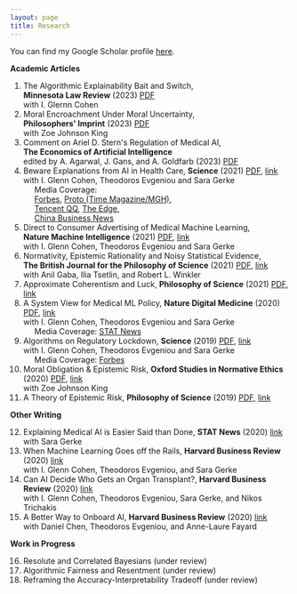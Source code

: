 ```yaml
---
layout: page
title: Research
---
```

<!--- You will find below a list of publications and works in progress, followed by a general overview of my research. --> 

You can find my Google Scholar profile [here](https://scholar.google.com/citations?user=4qmPIBgAAAAJ&hl=en&oi=ao).

**Academic Articles**

1. The Algorithmic Explainability Bait and Switch,   
**Minnesota Law Review** (2023) [PDF](research/explainability_march2023.pdf)   
with I. Glernn Cohen     
2. Moral Encroachment Under Moral Uncertainty,   
**Philosophers' Imprint** (2023) [PDF](research/encroachment_march2023.pdf)   
with Zoe Johnson King    
3. Comment on Ariel D. Stern's Regulation of Medical AI,   
**The Economics of Artificial Intelligence**    
edited by A. Agarwal, J. Gans, and A. Goldfarb (2023) [PDF](research/ads_comment_march2023.pdf)       
4. Beware Explanations from AI in Health Care, **Science** (2021) [PDF](research/beware_march2023.pdf), [link](https://www.science.org/doi/10.1126/science.abg1834)   
with I. Glenn Cohen, Theodoros Evgeniou and Sara Gerke   
&nbsp;&nbsp;&nbsp;&nbsp; Media Coverage:   
&nbsp;&nbsp;&nbsp;&nbsp; [Forbes](https://www.forbes.com/sites/forbestechcouncil/2021/08/23/10-key-questions-every-company-should-ask-before-using-ai/?sh=6070c2415d62), [Proto (Time Magazine/MGH)](http://protomag.com/research-studies/ai-explain-thyself/),   
&nbsp;&nbsp;&nbsp;&nbsp; [Tencent QQ](https://new.qq.com/omn/20210903/20210903A0C0DC00.html), [The Edge](https://www.theedgemarkets.com/article/ai-are-we-ready-black-box-solutions),   
&nbsp;&nbsp;&nbsp;&nbsp; [China Business News](https://www.yicai.com/news/101163033.html)
5. Direct to Consumer Advertising of Medical Machine Learning,   
**Nature Machine Intelligence** (2021) [PDF](research/dtc_march2023.pdf), [link](https://www.nature.com/articles/s42256-021-00331-0)   
with I. Glenn Cohen, Theodoros Evgeniou and Sara Gerke
6. Normativity, Epistemic Rationality and Noisy Statistical Evidence,   
**The British Journal for the Philosophy of Science** (2021) [PDF](research/noisy_stereotypes_march2021.pdf), [link](https://www.journals.uchicago.edu/doi/10.1086/715196)   
with Anil Gaba, Ilia Tsetlin, and Robert L. Winkler   
7. Approximate Coherentism and Luck, **Philosophy of Science** (2021) [PDF](research/acl.pdf), [link](https://www.cambridge.org/core/journals/philosophy-of-science/article/abs/approximate-coherentism-and-luck/362F44FD87EEA07E0E60EF57CD34768D) 
8. A System View for Medical ML Policy, **Nature Digital Medicine** (2020) [PDF](research/nature_system_view.pdf), [link](https://www.nature.com/articles/s41746-020-0262-2)    
with I. Glenn Cohen, Theodoros Evgeniou and Sara Gerke   
&nbsp;&nbsp;&nbsp;&nbsp; Media Coverage: [STAT News](https://www.statnews.com/2020/10/05/duke-artificial-intelligence-hospital-medicine/)
9. Algorithms on Regulatory Lockdown, **Science** (2019) [PDF](locked_ai_nov2019.pdf), [link](https://www.science.org/doi/abs/10.1126/science.aay9547)   
with I. Glenn Cohen, Theodoros Evgeniou and Sara Gerke  
&nbsp;&nbsp;&nbsp;&nbsp; Media Coverage: [Forbes](https://www.forbes.com/sites/lanceeliot/2019/12/18/latest-ai-that-learns-on-the-fly-is-raising-serious-concerns-including-for-self-driving-cars/#7ea94f162813)   
10. Moral Obligation & Epistemic Risk, **Oxford Studies in Normative Ethics** (2020) [PDF](research/bjk_mer_2019.pdf), [link](https://oxford.universitypressscholarship.com/view/10.1093/oso/9780198867944.001.0001/oso-9780198867944-chapter-5)   
with Zoe Johnson King  
11. A Theory of Epistemic Risk, **Philosophy of Science** (2019) [PDF](research/babic_ter_final.pdf), [link](https://doi.org/10.1086/703552)    
  
**Other Writing**   
<ol start="12">
    <li> Explaining Medical AI is Easier Said than Done, <b>STAT News</b> (2020) <a href="https://www.statnews.com/2021/07/21/explainable-medical-ai-easier-said-than-done/">link</a> <br>  
with Sara Gerke </li>
    <li> When Machine Learning Goes off the Rails, <b>Harvard Business Review</b> (2020) <a href="https://hbr.org/2021/01/when-machine-learning-goes-off-the-rails">link</a> <br>  
with I. Glenn Cohen, Theodoros Evgeniou, and Sara Gerke </li>
  <li> Can AI Decide Who Gets an Organ Transplant?, <b>Harvard Business Review</b> (2020) <a href="https://hbr.org/2020/12/can-ai-fairly-decide-who-gets-an-organ-transplant">link</a> <br>  
with I. Glenn Cohen, Theodoros Evgeniou, Sara Gerke, and Nikos Trichakis </li>
  <li> A Better Way to Onboard AI, <b>Harvard Business Review</b> (2020) <a href="https://hbr.org/2020/07/a-better-way-to-onboard-ai">link</a> <br>   
with Daniel Chen, Theodoros Evgeniou, and Anne-Laure Fayard </li> 
</ol>

**Work in Progress** 

<ol start="16">
  <li> Resolute and Correlated Bayesians (under review) </li>
  <li> Algorithmic Fairness and Resentment (under review) </li> 
  <li> Reframing the Accuracy-Interpretability Tradeoff (under review) </li>
</ol> 

<!---
<ol start="3">
  <li>A paper on approximate coherence </li>
  <li>Norms, Stereotypes and Accuracy <a href="babic_nsa.pdf">PDF</a> </li>
  <li>Adaptive Burdens of Proof (e-mail for draft) </li>
  <li>Dynamic Epistemic Risk </li>
  <li>Testing for Discrimination and the Risk of Error </li>
  <li>Invariance, Entropy, and (Objective) Bayesianism </li>
</ol> 
<!---
**Overview**
  The overaching theme of my current research is **epistemic risk**. It consists of three principal components:
**Philosophy of science/formal epistemology**. I try to motivate and construct a general theory of epistemic risk in terms of alethic sensitivity to small changes in accuracy. This theory is currently developed within the epistemic utility framework, though I think of this as a starting point rather than a fundamental commitment. If you would like to learn more, see the paper entitled A Theory of Epistemic Risk. This project proposes a way of measuring the riskiness of a credence function and connects risk to measures of uncertainty. In particular, I show that under very general conditions epistemic risk is dual to information entropy. 
Currently, I am working on a project that extends considerations of epistemic risk to the updating of beliefs (Dynamic Epistemic Risk). I aim to show that we can establish an update rule by considering how an agent's attitudes to epistemic risk should change in response to different possible learning experiences. Roughly, if the answer is that attitudes to epistemic risk should change as little as possible, then the associated update rule is Bayes' Rule. 
I am also working on a project on chance and coherence for imperfect Bayesian agents (Assessment Reversal in Approximate Coherentism). I suggest that approximating coherence may not be an appropriate proxy for traditional (all or nothing) coherence because unlike the latter, approximating coherence is susceptible to misfortune. 
**Normative ethics**. I believe the theory of epistemic risk can fruitfully speak to several problems that have been articulated in the moral encroachment and normative dilemmas literature. In a joint project with Zoë Johnson-King (Moral Obligations and Epistemic Risk), we explore the relationship between moral obligations and attitudes to epistemic risk.
**Law and public policy**. This dimension of my research engages the emerging literature on algorithmic fairness and ethics in statistics and machine learning. I am interested in both the normative dimension of what constitutes fair AI/ML and the statistical engineering problem of how to construct fair learning algorithms. I am also interested in the empirical study of related public policy problems. Currently, I am working on applying the theory of epistemic risk to evaluate the pervasiveness of discrimination. In particular, in Testing for Discrimination and the Risk of Error, I defend a statistical test for discrimination grounded in attitudes to epistemic risk. Meanwhile, in Adaptive Burdens of Proof, I argue that many apparent paradoxes of proof involving statistical evidence arise because we assume (without justification) that legal decision makers must have one unique attitude to epistemic risk -- namely, neutrality.  -->
